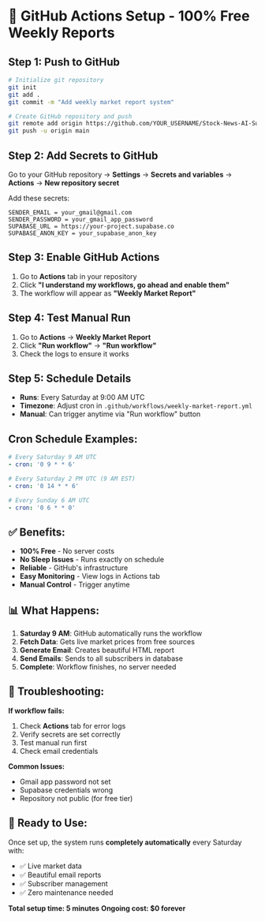 # 🚀 GitHub Actions Setup - 100% Free Weekly Reports

## **Step 1: Push to GitHub**

```bash
# Initialize git repository
git init
git add .
git commit -m "Add weekly market report system"

# Create GitHub repository and push
git remote add origin https://github.com/YOUR_USERNAME/Stock-News-AI-Summarizer.git
git push -u origin main
```

## **Step 2: Add Secrets to GitHub**

Go to your GitHub repository → **Settings** → **Secrets and variables** → **Actions** → **New repository secret**

Add these secrets:

```
SENDER_EMAIL = your_gmail@gmail.com
SENDER_PASSWORD = your_gmail_app_password
SUPABASE_URL = https://your-project.supabase.co
SUPABASE_ANON_KEY = your_supabase_anon_key
```

## **Step 3: Enable GitHub Actions**

1. Go to **Actions** tab in your repository
2. Click **"I understand my workflows, go ahead and enable them"**
3. The workflow will appear as **"Weekly Market Report"**

## **Step 4: Test Manual Run**

1. Go to **Actions** → **Weekly Market Report**
2. Click **"Run workflow"** → **"Run workflow"**
3. Check the logs to ensure it works

## **Step 5: Schedule Details**

- **Runs**: Every Saturday at 9:00 AM UTC
- **Timezone**: Adjust cron in `.github/workflows/weekly-market-report.yml`
- **Manual**: Can trigger anytime via "Run workflow" button

## **Cron Schedule Examples:**

```yaml
# Every Saturday 9 AM UTC
- cron: '0 9 * * 6'

# Every Saturday 2 PM UTC (9 AM EST)
- cron: '0 14 * * 6'

# Every Sunday 6 AM UTC
- cron: '0 6 * * 0'
```

## **✅ Benefits:**

- **100% Free** - No server costs
- **No Sleep Issues** - Runs exactly on schedule
- **Reliable** - GitHub's infrastructure
- **Easy Monitoring** - View logs in Actions tab
- **Manual Control** - Trigger anytime

## **📊 What Happens:**

1. **Saturday 9 AM**: GitHub automatically runs the workflow
2. **Fetch Data**: Gets live market prices from free sources
3. **Generate Email**: Creates beautiful HTML report
4. **Send Emails**: Sends to all subscribers in database
5. **Complete**: Workflow finishes, no server needed

## **🔧 Troubleshooting:**

**If workflow fails:**
1. Check **Actions** tab for error logs
2. Verify secrets are set correctly
3. Test manual run first
4. Check email credentials

**Common Issues:**
- Gmail app password not set
- Supabase credentials wrong
- Repository not public (for free tier)

## **🎯 Ready to Use:**

Once set up, the system runs **completely automatically** every Saturday with:
- ✅ Live market data
- ✅ Beautiful email reports  
- ✅ Subscriber management
- ✅ Zero maintenance needed

**Total setup time: 5 minutes**
**Ongoing cost: $0 forever**